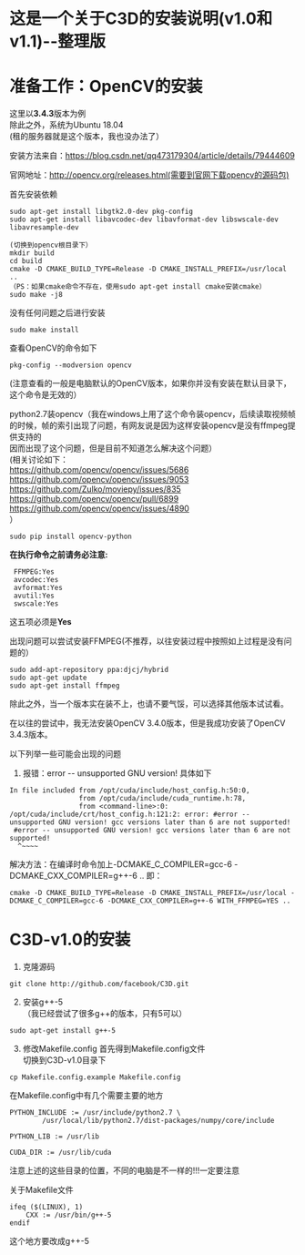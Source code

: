 # 这是一个关于C3D的安装说明(v1.0和v1.1)--整理版
# 准备工作：OpenCV的安装
这里以**3.4.3**版本为例<br />
除此之外，系统为Ubuntu 18.04<br />
(租的服务器就是这个版本，我也没办法了）<br />
>
安装方法来自：https://blog.csdn.net/qq473179304/article/details/79444609<br />
>
官网地址：http://opencv.org/releases.html(需要到官网下载opencv的源码包)
>
首先安装依赖<br />
```
sudo apt-get install libgtk2.0-dev pkg-config
sudo apt-get install libavcodec-dev libavformat-dev libswscale-dev libavresample-dev
```
>
```
(切换到opencv根目录下）
mkdir build
cd build
cmake -D CMAKE_BUILD_TYPE=Release -D CMAKE_INSTALL_PREFIX=/usr/local ..  
（PS：如果cmake命令不存在，使用sudo apt-get install cmake安装cmake）
sudo make -j8
```
没有任何问题之后进行安装
```
sudo make install
```
查看OpenCV的命令如下
```
pkg-config --modversion opencv
```
(注意查看的一般是电脑默认的OpenCV版本，如果你并没有安装在默认目录下，这个命令是无效的）

python2.7装opencv（我在windows上用了这个命令装opencv，后续读取视频帧的时候，帧的索引出现了问题，有网友说是因为这样安装opencv是没有ffmpeg提供支持的<br />
因而出现了这个问题，但是目前不知道怎么解决这个问题）<br />
(相关讨论如下：<br />
https://github.com/opencv/opencv/issues/5686<br />
https://github.com/opencv/opencv/issues/9053<br />
https://github.com/Zulko/moviepy/issues/835<br />
https://github.com/opencv/opencv/pull/6899<br />
https://github.com/opencv/opencv/issues/4890<br />
）
```
sudo pip install opencv-python
```
**在执行命令之前请务必注意:**<br />
```
 FFMPEG:Yes
 avcodec:Yes
 avformat:Yes
 avutil:Yes
 swscale:Yes
```
这五项必须是**Yes**<br />
>
出现问题可以尝试安装FFMPEG(不推荐，以往安装过程中按照如上过程是没有问题的）
```
sudo add-apt-repository ppa:djcj/hybrid
sudo apt-get update
sudo apt-get install ffmpeg
```
>
除此之外，当一个版本实在装不上，也请不要气馁，可以选择其他版本试试看。<br />
>
在以往的尝试中，我无法安装OpenCV 3.4.0版本，但是我成功安装了OpenCV 3.4.3版本。<br />
>
以下列举一些可能会出现的问题<br />
1. 报错：error -- unsupported GNU version!
具体如下
```
In file included from /opt/cuda/include/host_config.h:50:0,
                 from /opt/cuda/include/cuda_runtime.h:78,
                 from <command-line>:0:
/opt/cuda/include/crt/host_config.h:121:2: error: #error -- unsupported GNU version! gcc versions later than 6 are not supported!
 #error -- unsupported GNU version! gcc versions later than 6 are not supported!
  ^~~~~
```
解决方法：在编译时命令加上-DCMAKE_C_COMPILER=gcc-6 -DCMAKE_CXX_COMPILER=g++-6 ..
即：
```
cmake -D CMAKE_BUILD_TYPE=Release -D CMAKE_INSTALL_PREFIX=/usr/local -DCMAKE_C_COMPILER=gcc-6 -DCMAKE_CXX_COMPILER=g++-6 WITH_FFMPEG=YES ..
```
# C3D-v1.0的安装
1. 克隆源码
```
git clone http://github.com/facebook/C3D.git
```
2. 安装g++-5<br />
（我已经尝试了很多g++的版本，只有5可以）
```
sudo apt-get install g++-5
```
3. 修改Makefile.config
首先得到Makefile.config文件<br />
切换到C3D-v1.0目录下
```
cp Makefile.config.example Makefile.config
```
在Makefile.config中有几个需要主要的地方<br />
```
PYTHON_INCLUDE := /usr/include/python2.7 \
		/usr/local/lib/python2.7/dist-packages/numpy/core/include
```
```
PYTHON_LIB := /usr/lib
```
```
CUDA_DIR := /usr/lib/cuda
```
注意上述的这些目录的位置，不同的电脑是不一样的!!!一定要注意<br />
>
关于Makefile文件
```
ifeq ($(LINUX), 1)
	CXX := /usr/bin/g++-5
endif
```
这个地方要改成g++-5<br />
